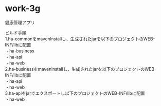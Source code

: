 # work-3g
健康管理アプリ  

ビルド手順  
1.ha-commonをmavenInstallし、生成されたjarを以下のプロジェクトのWEB-INF/libに配置  
・ha-business  
・ha-api  
・ha-web  
2.ha-businessをmavenInstallし、生成されたjarを以下のプロジェクトのWEB-INF/libに配置  
・ha-api  
・ha-web  
3.ha-apiをjarでエクスポートし以下のプロジェクトのWEB-INF/libに配置  
・ha-web  
